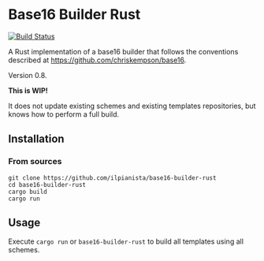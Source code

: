 # Base16 Builder Rust

[![Build Status](https://gitlab.com/ilpianista/base16-builder-rust/badges/master/build.svg)](https://gitlab.com/ilpianista/base16-builder-rust/pipelines)

A Rust implementation of a base16 builder that follows the conventions described at https://github.com/chriskempson/base16.

Version 0.8.

**This is WIP!**

It does not update existing schemes and existing templates repositories, but knows how to perform a full build.

## Installation

### From sources

    git clone https://github.com/ilpianista/base16-builder-rust
    cd base16-builder-rust
    cargo build
    cargo run

## Usage

Execute `cargo run` or `base16-builder-rust` to build all templates using all schemes.
